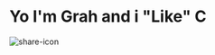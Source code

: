 # Yo I'm Grah and i "Like" C
![share-icon](https://github.com/user-attachments/assets/7846c1c7-7161-435c-8620-efc677dea5ed)
